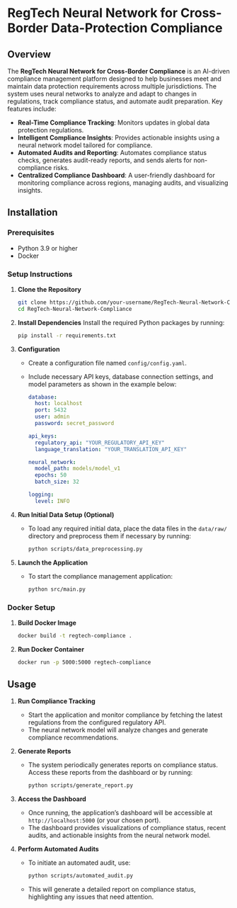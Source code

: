 
# RegTech Neural Network for Cross-Border Data-Protection Compliance

## Overview

The **RegTech Neural Network for Cross-Border Compliance** is an AI-driven compliance management platform designed to help businesses meet and maintain data protection requirements across multiple jurisdictions. The system uses neural networks to analyze and adapt to changes in regulations, track compliance status, and automate audit preparation. Key features include:

- **Real-Time Compliance Tracking**: Monitors updates in global data protection regulations.
- **Intelligent Compliance Insights**: Provides actionable insights using a neural network model tailored for compliance.
- **Automated Audits and Reporting**: Automates compliance status checks, generates audit-ready reports, and sends alerts for non-compliance risks.
- **Centralized Compliance Dashboard**: A user-friendly dashboard for monitoring compliance across regions, managing audits, and visualizing insights.

## Installation

### Prerequisites
- Python 3.9 or higher
- Docker 

### Setup Instructions

1. **Clone the Repository**
   ```bash
   git clone https://github.com/your-username/RegTech-Neural-Network-Compliance.git
   cd RegTech-Neural-Network-Compliance
   ```

2. **Install Dependencies**
   Install the required Python packages by running:
   ```bash
   pip install -r requirements.txt
   ```

3. **Configuration**
   - Create a configuration file named `config/config.yaml`.
   - Include necessary API keys, database connection settings, and model parameters as shown in the example below:

     ```yaml
     database:
       host: localhost
       port: 5432
       user: admin
       password: secret_password

     api_keys:
       regulatory_api: "YOUR_REGULATORY_API_KEY"
       language_translation: "YOUR_TRANSLATION_API_KEY"

     neural_network:
       model_path: models/model_v1
       epochs: 50
       batch_size: 32

     logging:
       level: INFO
     ```

4. **Run Initial Data Setup (Optional)**
   - To load any required initial data, place the data files in the `data/raw/` directory and preprocess them if necessary by running:
     ```bash
     python scripts/data_preprocessing.py
     ```

5. **Launch the Application**
   - To start the compliance management application:
     ```bash
     python src/main.py
     ```

### Docker Setup

1. **Build Docker Image**
   ```bash
   docker build -t regtech-compliance .
   ```

2. **Run Docker Container**
   ```bash
   docker run -p 5000:5000 regtech-compliance
   ```

## Usage

1. **Run Compliance Tracking**
   - Start the application and monitor compliance by fetching the latest regulations from the configured regulatory API.
   - The neural network model will analyze changes and generate compliance recommendations.

2. **Generate Reports**
   - The system periodically generates reports on compliance status. Access these reports from the dashboard or by running:
     ```bash
     python scripts/generate_report.py
     ```

3. **Access the Dashboard**
   - Once running, the application’s dashboard will be accessible at `http://localhost:5000` (or your chosen port).
   - The dashboard provides visualizations of compliance status, recent audits, and actionable insights from the neural network model.

4. **Perform Automated Audits**
   - To initiate an automated audit, use:
     ```bash
     python scripts/automated_audit.py
     ```
   - This will generate a detailed report on compliance status, highlighting any issues that need attention.

